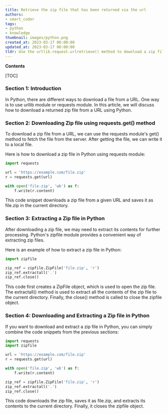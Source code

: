 ```yaml
---
title: Retrieve the zip file that has been returned via the url
authors:
- smart_coder
tags:
- python
- knowledge
thumbnail: images/python.png
created_at: 2023-03-17 00:00:00
updated_at: 2023-03-17 00:00:00
tldr: Use the urllib.request.urlretrieve() method to download a zip file from a URL in Python.
---
```


**Contents**

[TOC]

### Section 1: Introduction
In Python, there are different ways to download a file from a URL. One way is to use urllib module or requests module. In this article, we will discuss how to download a returned zip file from a URL using Python.

### Section 2: Downloading Zip file using requests.get() method
To download a zip file from a URL, we can use the requests module's get() method to fetch the file from the server. After getting the file, we can write it to a local file.

Here is how to download a zip file in Python using requests module:

```python
import requests

url = 'https://example.com/file.zip'
r = requests.get(url)

with open('file.zip', 'wb') as f:
    f.write(r.content)
```

This code snippet downloads a zip file from a given URL and saves it as file.zip in the current directory.

### Section 3: Extracting a Zip file in Python
After downloading a zip file, we may need to extract its contents for further processing. Python's zipfile module provides a convenient way of extracting zip files.

Here is an example of how to extract a zip file in Python:

```python
import zipfile

zip_ref = zipfile.ZipFile('file.zip', 'r')
zip_ref.extractall('.')
zip_ref.close()
```

This code first creates a ZipFile object, which is used to open the zip file. The extractall() method is used to extract all the contents of the zip file to the current directory. Finally, the close() method is called to close the zipfile object.

### Section 4: Downloading and Extracting a Zip file in Python
If you want to download and extract a zip file in Python, you can simply combine the code snippets from the previous sections:

```python
import requests
import zipfile

url = 'https://example.com/file.zip'
r = requests.get(url)

with open('file.zip', 'wb') as f:
    f.write(r.content)

zip_ref = zipfile.ZipFile('file.zip', 'r')
zip_ref.extractall('.')
zip_ref.close()
```

This code downloads the zip file, saves it as file.zip, and extracts its contents to the current directory. Finally, it closes the zipfile object.
